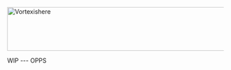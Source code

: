 <img width="663" height="102"    alt="Vortexishere" src="https://github.com/user-attachments/assets/0bba4537-25ee-4288-9476-a8ebdb9544e9" />


WIP --- OPPS 

   

	

